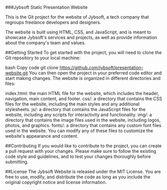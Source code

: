 ###Jybsoft Static Presentation Website

This is the Git project for the website of Jybsoft, a tech company that regroups freelance developers and designers.

The website is built using HTML, CSS, and JavaScript, and is meant to showcase Jybsoft's services and projects, as well as provide information about the company's team and values.

##Getting Started
To get started with the project, you will need to clone the Git repository to your local machine:

bash
Copy code
git clone https://github.com/jybsoft/presentation-website.git
You can then open the project in your preferred code editor and start making changes. The website is organized in different directories and files:

index.html: the main HTML file for the website, which includes the header, navigation, main content, and footer.
css/: a directory that contains the CSS files for the website, including the main styles and any additional stylesheets.
js/: a directory that contains the JavaScript files for the website, including any scripts for interactivity and functionality.
img/: a directory that contains the image files used in the website, including logos, photos, and graphics.
fonts/: a directory that contains any custom font files used in the website.
You can modify any of these files to customize the website's appearance and content.

##Contributing
If you would like to contribute to the project, you can create a pull request with your changes. Please make sure to follow the existing code style and guidelines, and to test your changes thoroughly before submitting.

##License
The Jybsoft Website is released under the MIT License. You are free to use, modify, and distribute the code as long as you include the original copyright notice and license information.
